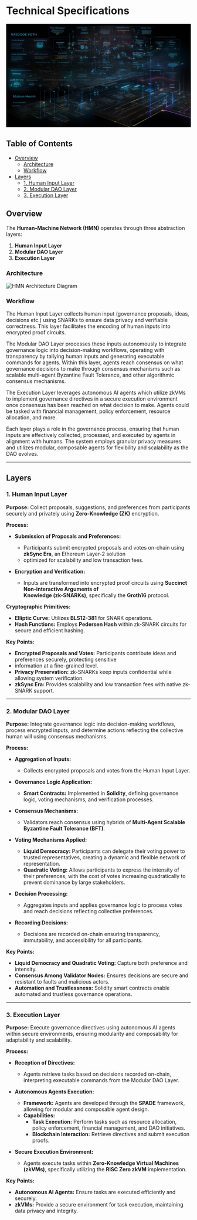 # Technical Specifications <!-- omit in toc -->

![illustration](./imgs/img5.png)

## Table of Contents <!-- omit in toc -->

- [Overview](#overview)
  - [Architecture](#architecture)
  - [Workflow](#workflow)
- [Layers](#layers)
  - [1. Human Input Layer](#1-human-input-layer)
  - [2. Modular DAO Layer](#2-modular-dao-layer)
  - [3. Execution Layer](#3-execution-layer)

## Overview

The **Human-Machine Network (HMN)** operates through three abstraction layers:

1. **Human Input Layer**
2. **Modular DAO Layer**
3. **Execution Layer**

### Architecture

![HMN Architecture Diagram](docs/architecture_diagram.png)

### Workflow

The Human Input Layer collects human input (governance proposals, ideas, decisions etc.) using SNARKs to ensure data
privacy and verifiable correctness. This layer facilitates the encoding of human inputs into encrypted proof circuits.

The Modular DAO Layer processes these inputs autonomously to integrate governance logic into decision-making workflows,
operating with transparency by tallying human inputs and generating executable commands for agents. Within this layer,
agents reach consensus on what governance decisions to make through consensus mechanisms such as scalable multi-agent
Byzantine Fault Tolerance, and other algorithmic consensus mechanisms.

The Execution Layer leverages autonomous AI agents which utilize zkVMs to implement governance directives in a secure
execution environment once consensus has been reached on what decision to make. Agents could be tasked with financial
management, policy enforcement, resource allocation, and more.

Each layer plays a role in the governance process, ensuring that human inputs are effectively collected, processed, and
executed by agents in alignment with humans. The system employs granular privacy measures and utilizes modular,
composable agents for flexibility and scalability as the DAO evolves.

---

## Layers

### 1. Human Input Layer

**Purpose:**
Collect proposals, suggestions, and preferences from participants securely and privately using **Zero-Knowledge (ZK)** encryption.

**Process:**

- **Submission of Proposals and Preferences:**

  - Participants submit encrypted proposals and votes on-chain using **zkSync Era**, an Ethereum Layer-2 solution
  - optimized for scalability and low transaction fees.

- **Encryption and Verification:**
  - Inputs are transformed into encrypted proof circuits using **Succinct Non-interactive Arguments of\
    Knowledge (zk-SNARKs)**, specifically the **Groth16** protocol.

**Cryptographic Primitives:**

- **Elliptic Curve:** Utilizes **BLS12-381** for SNARK operations.
- **Hash Functions:** Employs **Pedersen Hash** within zk-SNARK circuits for secure and efficient hashing.

**Key Points:**

- **Encrypted Proposals and Votes:** Participants contribute ideas and preferences securely, protecting sensitive
- information at a fine-grained level.
- **Privacy Preservation:** zk-SNARKs keep inputs confidential while allowing system verification.
- **zkSync Era:** Provides scalability and low transaction fees with native zk-SNARK support.

---

### 2. Modular DAO Layer

**Purpose:**
Integrate governance logic into decision-making workflows, process encrypted inputs, and determine actions reflecting
the collective human will using consensus mechanisms.

**Process:**

- **Aggregation of Inputs:**

  - Collects encrypted proposals and votes from the Human Input Layer.

- **Governance Logic Application:**

  - **Smart Contracts:** Implemented in **Solidity**, defining governance logic, voting mechanisms, and verification processes.

- **Consensus Mechanisms:**

  - Validators reach consensus using hybrids of **Multi-Agent Scalable Byzantine Fault Tolerance (BFT)**.

- **Voting Mechanisms Applied:**

  - **Liquid Democracy:** Participants can delegate their voting power to trusted representatives, creating a dynamic
    and flexible network of representation.
  - **Quadratic Voting:** Allows participants to express the intensity of their preferences, with the cost of votes
    increasing quadratically to prevent dominance by large stakeholders.

- **Decision Processing:**

  - Aggregates inputs and applies governance logic to process votes and reach decisions reflecting collective preferences.

- **Recording Decisions:**
  - Decisions are recorded on-chain ensuring transparency, immutability, and accessibility for all participants.

**Key Points:**

- **Liquid Democracy and Quadratic Voting:** Capture both preference and intensity.
- **Consensus Among Validator Nodes:** Ensures decisions are secure and resistant to faults and malicious actors.
- **Automation and Trustlessness:** Solidity smart contracts enable automated and trustless governance operations.

---

### 3. Execution Layer

**Purpose:**
Execute governance directives using autonomous AI agents within secure environments, ensuring modularity and composability
for adaptability and scalability.

**Process:**

- **Reception of Directives:**

  - Agents retrieve tasks based on decisions recorded on-chain, interpreting executable commands from the Modular DAO Layer.

- **Autonomous Agents Execution:**

  - **Framework:** Agents are developed through the **SPADE** framework, allowing for modular and composable agent design.
  - **Capabilities:**
    - **Task Execution:** Perform tasks such as resource allocation, policy enforcement, financial management, and DAO initiatives.
    - **Blockchain Interaction:** Retrieve directives and submit execution proofs.

- **Secure Execution Environment:**
  - Agents execute tasks within **Zero-Knowledge Virtual Machines (zkVMs)**, specifically utilizing the **RISC Zero zkVM**
    implementation.

**Key Points:**

- **Autonomous AI Agents:** Ensure tasks are executed efficiently and securely.
- **zkVMs:** Provide a secure environment for task execution, maintaining data privacy and integrity.

